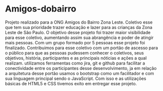 # Amigos-dobairro
Projeto realizado para a ONG Amigos do Bairro Zona Leste. Coletivo esse que tem sua prioridade trazer educação e lazer para as crianças da Zona Leste de São Paulo. 
O objetivo desse projeto foi trazer maior visibilidade para esse coletivo, aumentando assim sua abrangência e poder de atingir mais pessoas. 
Com um grupo formado por 5 pessoas esse projeto foi finalizado. Contribuimos para esse coletivo com um portão de ascesso para o público para que as pessoas pudessem conhecer o coletivos, seus objetivos, história, participantes e as principais nóticias e ações a qual realizam. 
utilizamos ferramentas como jira, git e github para facilitar a conectividade entre os participantes desse desenvolvimento, ja em relação a arquitetura desse portão usamos o bootstrap como um facilitador e com sua linguagem principal sendo o JavaScript. Com isso e as utilizações básicas de HTML5 e CSS tivemos exito em entregar esse projeto. 

